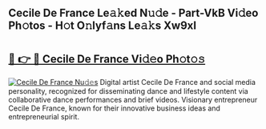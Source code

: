 ## Cecile De France Le𝚊𝚔ed N𝚞𝚍e - Part-VkB Vi𝚍eo Ph𝚘tos - H𝚘t O𝚗lyf𝚊ns Le𝚊𝚔s Xw9xI

# <h2><a href="http://hf36wq.feru.top/?c=Cecile+De+France">🔗 👉 🔴 Cecile De France Vi𝚍𝚎o Ph𝚘t𝚘𝚜</a></h2>

[![Cecile De France Nu𝚍𝚎s](https://i.imgur.com/0TWrTi3.gif)](http://hf36wq.feru.top/?c=Cecile+De+France)
Digital artist Cecile De France and social media personality, recognized for disseminating dance and lifestyle content via collaborative dance performances and brief videos. Visionary entrepreneur Cecile De France, known for their innovative business ideas and entrepreneurial spirit. 
